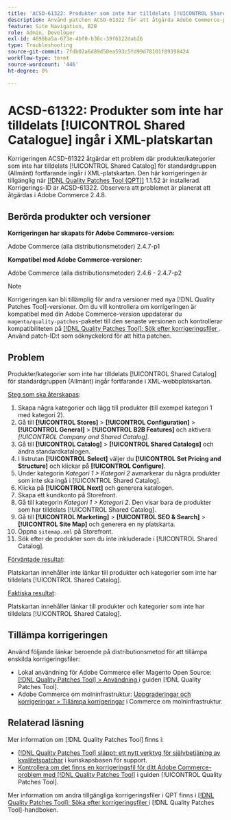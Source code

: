 ```yaml
---
title: 'ACSD-61322: Produkter som inte har tilldelats [!UICONTROL Shared Catalogue] ingår i XML-platskartan'
description: Använd patchen ACSD-61322 för att åtgärda Adobe Commerce-problemet där produkter/kategorier som inte har tilldelats [!UICONTROL Shared Catalog] för standardgruppen (Allmänt) fortfarande ingår i XML-platskartan.
feature: Site Navigation, B2B
role: Admin, Developer
exl-id: 4698ba5a-673e-4bf0-b36c-39f6122dab26
type: Troubleshooting
source-git-commit: 7fdb02a6d89d50ea593c5fd99d78101f89198424
workflow-type: tm+mt
source-wordcount: '446'
ht-degree: 0%

---
```


# ACSD-61322: Produkter som inte har tilldelats [!UICONTROL Shared Catalogue] ingår i XML-platskartan

Korrigeringen ACSD-61322 åtgärdar ett problem där produkter/kategorier som inte har tilldelats [!UICONTROL Shared Catalog] för standardgruppen (Allmänt) fortfarande ingår i XML-platskartan. Den här korrigeringen är tillgänglig när [[!DNL Quality Patches Tool (QPT)]](https://experienceleague.adobe.com/en/docs/commerce-operations/tools/quality-patches-tool/quality-patches-tool-to-self-serve-quality-patches) 1.1.52 är installerad. Korrigerings-ID är ACSD-61322. Observera att problemet är planerat att åtgärdas i Adobe Commerce 2.4.8.

## Berörda produkter och versioner

**Korrigeringen har skapats för Adobe Commerce-version:**

Adobe Commerce (alla distributionsmetoder) 2.4.7-p1

**Kompatibel med Adobe Commerce-versioner:**

Adobe Commerce (alla distributionsmetoder) 2.4.6 - 2.4.7-p2

>[!NOTE]
>
>Korrigeringen kan bli tillämplig för andra versioner med nya [!DNL Quality Patches Tool]-versioner. Om du vill kontrollera om korrigeringen är kompatibel med din Adobe Commerce-version uppdaterar du `magento/quality-patches`-paketet till den senaste versionen och kontrollerar kompatibiliteten på [[!DNL Quality Patches Tool]: Sök efter korrigeringsfiler ](https://experienceleague.adobe.com/tools/commerce-quality-patches/index.html). Använd patch-ID:t som söknyckelord för att hitta patchen.

## Problem

Produkter/kategorier som inte har tilldelats [!UICONTROL Shared Catalog] för standardgruppen (Allmänt) ingår fortfarande i XML-webbplatskartan.

<u>Steg som ska återskapas</u>:

1. Skapa några kategorier och lägg till produkter (till exempel kategori 1 med kategori 2).
1. Gå till **[!UICONTROL Stores]** > **[!UICONTROL Configuration]** > **[!UICONTROL General]** > **[!UICONTROL B2B Features]** och aktivera *[!UICONTROL Company and Shared Catalog]*.
1. Gå till **[!UICONTROL Catalog]** > **[!UICONTROL Shared Catalogs]** och ändra standardkatalogen.
1. I listrutan **[!UICONTROL Select]** väljer du **[!UICONTROL Set Pricing and Structure]** och klickar på **[!UICONTROL Configure]**.
1. Under kategorin *Kategori 1 > Kategori 2* avmarkerar du några produkter som inte ska ingå i [!UICONTROL Shared Catalog].
1. Klicka på **[!UICONTROL Next]** och generera katalogen.
1. Skapa ett kundkonto på Storefront.
1. Gå till kategorin *Kategori 1 > Kategori 2*. Den visar bara de produkter som har tilldelats [!UICONTROL Shared Catalog].
1. Gå till **[!UICONTROL Marketing]** > **[!UICONTROL SEO & Search]** > **[!UICONTROL Site Map]** och generera en ny platskarta.
1. Öppna `sitemap.xml` på Storefront.
1. Sök efter de produkter som du inte inkluderade i [!UICONTROL Shared Catalog].

<u>Förväntade resultat</u>:

Platskartan innehåller inte länkar till produkter och kategorier som inte har tilldelats [!UICONTROL Shared Catalog].

<u>Faktiska resultat</u>:

Platskartan innehåller länkar till produkter och kategorier som inte har tilldelats [!UICONTROL Shared Catalog].

## Tillämpa korrigeringen

Använd följande länkar beroende på distributionsmetod för att tillämpa enskilda korrigeringsfiler:

* Lokal användning för Adobe Commerce eller Magento Open Source: [[!DNL Quality Patches Tool] > Användning ](/help/tools/quality-patches-tool/usage.md) i guiden [!DNL Quality Patches Tool].
* Adobe Commerce om molninfrastruktur: [Uppgraderingar och korrigeringar > Tillämpa korrigeringar](https://experienceleague.adobe.com/docs/commerce-cloud-service/user-guide/develop/upgrade/apply-patches.html) i Commerce om molninfrastruktur.

## Relaterad läsning

Mer information om [!DNL Quality Patches Tool] finns i:

* [[!DNL Quality Patches Tool] släppt: ett nytt verktyg för självbetjäning av kvalitetspatchar](https://experienceleague.adobe.com/en/docs/commerce-operations/tools/quality-patches-tool/quality-patches-tool-to-self-serve-quality-patches) i kunskapsbasen för support.
* [Kontrollera om det finns en korrigeringsfil för ditt Adobe Commerce-problem med  [!DNL Quality Patches Tool]](/help/tools/quality-patches-tool/patches-available-in-qpt/check-patch-for-magento-issue-with-magento-quality-patches.md) i guiden [!UICONTROL Quality Patches Tool].


Mer information om andra tillgängliga korrigeringsfiler i QPT finns i [[!DNL Quality Patches Tool]: Söka efter korrigeringsfiler ](https://experienceleague.adobe.com/tools/commerce-quality-patches/index.html) i [!DNL Quality Patches Tool]-handboken.
